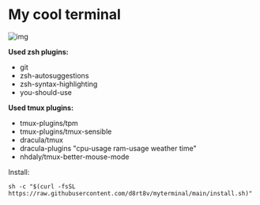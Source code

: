 # My cool terminal

![img](https://github.com/d8rt8v/myterminal/assets/17141491/112276e1-acac-4686-8498-c04d07a43fc0)

**Used zsh plugins:**
 -  git
 -  zsh-autosuggestions
 -  zsh-syntax-highlighting
 -  you-should-use

**Used tmux plugins:**
 - tmux-plugins/tpm
 - tmux-plugins/tmux-sensible
 - dracula/tmux
 - dracula-plugins "cpu-usage ram-usage weather time"
 - nhdaly/tmux-better-mouse-mode

Install:
```
sh -c "$(curl -fsSL https://raw.githubusercontent.com/d8rt8v/myterminal/main/install.sh)"
```
